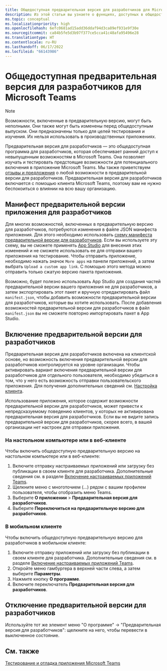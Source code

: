 ```yaml
---
title: Общедоступная предварительная версия для разработчиков для Microsoft Teams
description: Из этой статьи вы узнаете о функциях, доступных в общедоступной предварительной версии Microsoft Teams и предварительной версии приложения для разработчиков.
ms.topic: conceptual
ms.localizationpriority: high
ms.openlocfilehash: 6efc0681ad15add36ddaf94d3ca89ef931e9f30e
ms.sourcegitcommit: ca84b5fe5d3b97f377ce5cca41c48afa95496e28
ms.translationtype: HT
ms.contentlocale: ru-RU
ms.lasthandoff: 06/17/2022
ms.locfileid: "66143986"
---
```

# <a name="public-developer-preview-for-microsoft-teams"></a>Общедоступная предварительная версия для разработчиков для Microsoft Teams

>[!NOTE]
>Возможности, включенные в предварительную версию, могут быть неполными. Они также могут быть изменены перед общедоступным выпуском. Они предназначены только для целей тестирования и изучения. Их нельзя использовать в производственных приложениях.

Предварительная версия для разработчиков — это общедоступная программа для разработчиков, которая обеспечивает ранний доступ к невыпущенным возможностям в Microsoft Teams. Она позволяет изучать и тестировать предстоящие возможности для потенциального включения в приложение Microsoft Teams. Мы также приветствуем [отзывы и предложения](~/feedback.md) о любой возможности в предварительной версии для разработчиков. Предварительная версия для разработчиков включается с помощью клиента Microsoft Teams, поэтому вам не нужно беспокоиться о влиянии на всю вашу организацию.

## <a name="developer-preview-app-manifest"></a>Манифест предварительной версии приложения для разработчиков

Для многих возможностей, включенных в предварительную версию для разработчиков, потребуются изменения в файле JSON манифеста приложения. Для этого необходимо использовать [схему манифеста предварительной версии для разработчиков](~/resources/schema/manifest-schema-dev-preview.md). Если вы используете эту схему, вы не сможете применять [App Studio](~/concepts/build-and-test/app-studio-overview.md) для внесения этих изменений и не сможете использовать ее для отправки вашего приложения на тестирование. Чтобы отправить приложение, необходимо нажать значок `More apps` на панели приложений, а затем выбрать `Upload a custom app link`. С помощью этого метода можно отправить только сжатую версию пакета приложения.

Возможно, будет полезно использовать App Studio для создания частей предварительной версии вашего приложения не для разработчиков, а затем экспортировать этот пакет и вручную отредактировать файл `manifest.json`, чтобы добавить возможности предварительной версии для разработчиков, которые вы хотите использовать. После добавления возможностей предварительной версии для разработчиков в файл `manifest.json` вы не сможете повторно импортировать пакет в App Studio.

## <a name="enable-developer-preview"></a>Включение предварительной версии для разработчиков

Предварительная версия для разработчиков включена на клиентской основе, но возможность включения предварительной версии для разработчиков контролируется на уровне организации. Чтобы активировать вариант включения предварительной версии для разработчиков для отдельного пользователя, необходимо убедиться в том, что у него есть возможность отправки пользовательского приложения. Для получения дополнительных сведений см. [Настройка клиента](~/concepts/build-and-test/prepare-your-o365-tenant.md).

Использование приложения, которое содержит возможности предварительной версии для разработчиков, может привести к непредсказуемому поведению клиентов, у которых не активирована предварительная версия для разработчиков. Если вы не видите запись предварительной версии для разработчиков, скорее всего, в вашей организации нет настроек для отправки приложения.

### <a name="on-a-desktop-or-web-client"></a>На настольном компьютере или в веб-клиенте

Чтобы включить общедоступную предварительную версию на настольном компьютере или в веб-клиенте:

1. Включите отправку настраиваемых приложений или загрузку без публикации в своем клиенте для разработчика. Дополнительные сведения см. в разделе [Включение настраиваемых приложений Teams](../../concepts/build-and-test/prepare-your-o365-tenant.md#enable-custom-teams-apps-and-turn-on-custom-app-uploading).
1. Щелкните меню с многоточием (...) рядом с вашим профилем пользователя, чтобы отобразить меню Teams.
1. Выберите **О приложении** > **Предварительная версия для разработчиков**.
1. Выберите **Переключиться на предварительную версию для разработчиков**.

### <a name="on-a-mobile-client"></a>В мобильном клиенте

Чтобы включить общедоступную предварительную версию для разработчиков в мобильном клиенте:

1. Включите отправку приложений или загрузку без публикации в своем клиенте для разработчика. Дополнительные сведения см. в разделе [Включение настраиваемых приложений Teams](../../concepts/build-and-test/prepare-your-o365-tenant.md#enable-custom-teams-apps-and-turn-on-custom-app-uploading).
1. Откройте меню гамбургера в верхней части слева, а затем выберите **Параметры**.
1. Нажмите кнопку **О программе**.
1. Включите переключатель **Предварительная версия для разработчиков**.

## <a name="disable-developer-preview"></a>Отключение предварительной версии для разработчиков

Используйте тот же элемент меню "О программе" → "Предварительная версия для разработчиков": щелкните на него, чтобы перевести в выключенное состояние.

## <a name="see-also"></a>См. также

[Тестирование и отладка приложения Microsoft Teams](~/concepts/build-and-test/debug.md)
